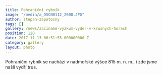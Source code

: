 ```yaml
---
title: Pohraniční rybník
image: "/media/a_DSCN0112_2000.JPG"
author: stepan-zapotocny
tags: []
gallery: /news/zaciname-vyzkum-vyder-v-krusnych-horach
position: 120
date: 2017-11-13 06:51:55.000000000 Z
category: gallery
layout: photo
---
```

Pohraniční rybník se nachází v nadmořské výšce 815 m. n. m., i zde jsme
našli vydří trus.
